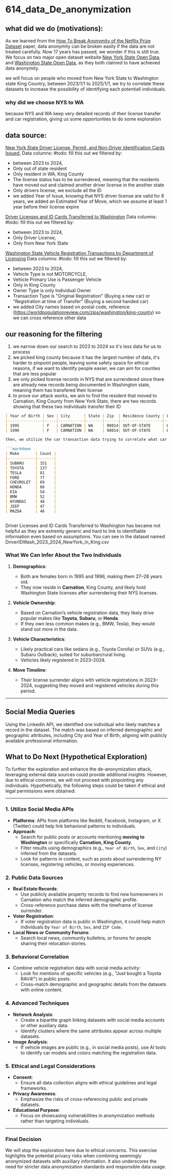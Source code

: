 # 614_data_De_anonymization

## what did we do (motivations):
As we learned from the [How To Break Anonymity of the Netflix Prize Dataset](https://arxiv.org/abs/cs/0610105) paper, data anonymity can be broken easily if the data are not treated carefully. Now 17 years has passed, we wonder if this is still true. 
We focus on two major open dataset website [New York State Open Data](https://data.ny.gov/), and [Washington State Open Data](https://data.wa.gov/), as they both claimed to have achieved data anonymity.

we will focus on people who moved from New York State to Washington state King Country, between 2023/1/1 to 2025/1/1, we try to correlate these datasets to increase the possibility of identifying each potentiall individuals. 

### why did we choose NYS to WA
because NYS and WA keep very detailed records of their license transfer and car registration, giving us some opportunities to do some exploration 

## data source:
[New York State Driver License, Permit, and Non-Driver Identification Cards Issued](https://data.ny.gov/Transportation/Driver-License-Permit-and-Non-Driver-Identificatio/a4s2-d9tt/about_data),
Data columns: #todo: fill this out 
we filtered by: 
- between 2023 to 2024, 
- Only out of state resident
- Only resident in WA, King County
- The license status has to be surrendered, meaning that the residents have moved out and claimed another driver license in the another state
- Only drivers license, we exclude all the ID 
- we added Year of Issue, knowing that NYS driver license are valid for 8 years, we added an Estimated Year of Move, which we assume at least 1 year before their license expire

[Driver Licenses and ID Cards Transferred to Washington](https://data.wa.gov/demographics/Driver-Licenses-and-ID-Cards-Transferred-to-Washin/769e-73q6/about_data)
Data columns: #todo: fill this out 
we filtered by: 
- between 2023 to 2024, 
- Only Driver License,
- Only from New York State

[Washington State Vehicle Registration Transactions by Department of Licensing](https://data.wa.gov/Transportation/Vehicle-Registration-Transactions-by-Department-of/brw6-jymh/about_data)
Data columns: #todo: fill this out 
we filtered by: 
- between 2023 to 2024,
- Vehicle Type is not MOTORCYCLE,
- Vehicle Primary Use is Passenger Vehicle
- Only in King County
- Owner Type is only Individual Owner
- Transaction Type is "Original Registration" (Buying a new car) or "Registration at time of Transfer" (Buying a second handed car)
- we added City names based on postal code, reference: (https://worldpopulationreview.com/zips/washington/king-county) so we can cross reference other data

## our reasoning for the filtering
1. we narrow down our search to 2023 to 2024 so it's less data for us to process
2. we picked king county because it has the largest number of data, it's harder to pinpoint people, leaving some safety space for ethical reasons, if we want to identify people easier, we can aim for counties that are less popular 
3. we only picked license records in NYS that are surrendered since there are already new records being documented in Washington state, meaning them has transfered their license 
4. to prove our attack works, we aim to find the resident that moved to Carnation, King County from New York State, there are two records showing that these two individuals transfer their ID

```markdown
| Year of Birth | Sex | City      | State | Zip  | Residence County | License Class | Status     | Privilege | Year of Expiration |
|---------------|-----|-----------|-------|------|------------------|---------------|------------|-----------|--------------------|
| 1995          | F   | CARNATION | WA    | 98014| OUT-OF-STATE     | D             | SURRENDERED| FULL      | 2024               |
| 1996          | F   | CARNATION | WA    | 98014| OUT-OF-STATE     | D             | SURRENDERED| FULL      | 2027               |
```

```markdown
then, we utilize the car transaction data trying to correlate what car they may have purchased around this time:

```markdown
| Make       | Count |
|------------|-------|
| SUBARU     | 151   |
| TOYOTA     | 137   |
| TESLA      | 81    |
| FORD       | 77    |
| CHEVROLET  | 69    |
| HONDA      | 66    |
| KIA        | 54    |
| BMW        | 52    |
| HYUNDAI    | 48    |
| JEEP       | 47    |
| MAZDA      | 46    |
```
```
```

Driver Licenses and ID Cards Transferred to Washington has became not helpful as they are extremly generic and hard to link to identifiable information even based on assumptions. You can see in the dataset named DriverIDWash_2023_2024_NewYork_in_King.csv

### **What We Can Infer About the Two Individuals**
1. **Demographics**:
   - Both are females born in 1995 and 1996, making them 27–28 years old.
   - They now reside in **Carnation**, King County, and likely hold Washington State licenses after surrendering their NYS licenses.

2. **Vehicle Ownership**:
   - Based on Carnation’s vehicle registration data, they likely drive popular makes like **Toyota**, **Subaru**, or **Honda**.
   - If they own less common makes (e.g., BMW, Tesla), they would stand out more in the data.

3. **Vehicle Characteristics**:
   - Likely practical cars like sedans (e.g., Toyota Corolla) or SUVs (e.g., Subaru Outback), suited for suburban/rural living.
   - Vehicles likely registered in 2023–2024.

4. **Move Timeline**:
   - Their license surrender aligns with vehicle registrations in 2023–2024, suggesting they moved and registered vehicles during this period.

---

## Social Media Queries
Using the LinkedIn API, we identified one individual who likely matches a record in the dataset. The match was based on inferred demographic and geographic attributes, including City and Year of Birth, aligning with publicly available professional information.

## **What to Do Next (Hypothetical Exploration)**
To further the exploration and enhance the de-anonymization attack, leveraging external data sources could provide additional insights. However, due to ethical concerns, we will not proceed with pinpointing any individuals. Hypothetically, the following steps could be taken if ethical and legal permissions were obtained:

---

### **1. Utilize Social Media APIs**
- **Platforms**: APIs from platforms like Reddit, Facebook, Instagram, or X (Twitter) could help link behavioral patterns to individuals.
- **Approach**:
  - Search for public posts or accounts mentioning **moving to Washington** or specifically **Carnation, King County**.
  - Filter results using demographics (e.g., `Year of Birth`, `Sex`, and `City`) inferred from the datasets.
  - Look for patterns in content, such as posts about surrendering NY licenses, registering vehicles, or moving experiences.

### **2. Public Data Sources**
- **Real Estate Records**:
  - Use publicly available property records to find new homeowners in Carnation who match the inferred demographic profile.
  - Cross-reference purchase dates with the timeframe of license surrender.
- **Voter Registration**:
  - If voter registration data is public in Washington, it could help match individuals by `Year of Birth`, `Sex`, and `ZIP Code`.
- **Local News or Community Forums**:
  - Search local news, community bulletins, or forums for people sharing their relocation stories.

### **3. Behavioral Correlation**
- Combine vehicle registration data with social media activity:
  - Look for mentions of specific vehicles (e.g., "Just bought a Toyota RAV4!") in public posts.
  - Cross-match demographic and geographic details from the datasets with online content.

### **4. Advanced Techniques**
- **Network Analysis**:
  - Create a bipartite graph linking datasets with social media accounts or other auxiliary data.
  - Identify clusters where the same attributes appear across multiple datasets.
- **Image Analysis**:
  - If vehicle images are public (e.g., in social media posts), use AI tools to identify car models and colors matching the registration data.

### **5. Ethical and Legal Considerations**
- **Consent**:
  - Ensure all data collection aligns with ethical guidelines and legal frameworks.
- **Privacy Awareness**:
  - Emphasize the risks of cross-referencing public and private datasets.
- **Educational Purpose**:
  - Focus on showcasing vulnerabilities in anonymization methods rather than targeting individuals.

---

### **Final Decision**
We will stop the exploration here due to ethical concerns. This exercise highlights the potential privacy risks when combining seemingly anonymized datasets with auxiliary information. It also underscores the need for stricter data anonymization standards and responsible data usage. 
